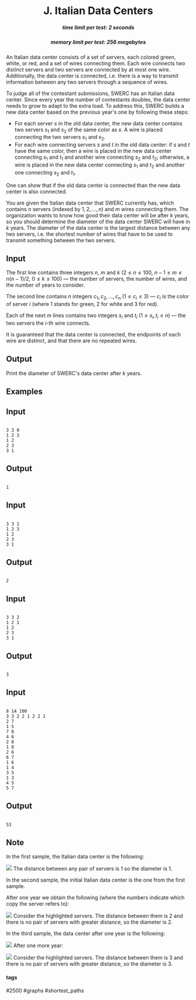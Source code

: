 <h1 style='text-align: center;'> J. Italian Data Centers</h1>

<h5 style='text-align: center;'>time limit per test: 2 seconds</h5>
<h5 style='text-align: center;'>memory limit per test: 256 megabytes</h5>

An Italian data center consists of a set of servers, each colored green, white, or red, and a set of wires connecting them. Each wire connects two distinct servers and two servers are connected by at most one wire. Additionally, the data center is connected, i.e. there is a way to transmit information between any two servers through a sequence of wires.

To judge all of the contestant submissions, SWERC has an Italian data center. Since every year the number of contestants doubles, the data center needs to grow to adapt to the extra load. To address this, SWERC builds a new data center based on the previous year's one by following these steps:

* For each server $s$ in the old data center, the new data center contains two servers $s_1$ and $s_2$ of the same color as $s$. A wire is placed connecting the two servers $s_1$ and $s_2$.
* For each wire connecting servers $s$ and $t$ in the old data center: if $s$ and $t$ have the same color, then a wire is placed in the new data center connecting $s_1$ and $t_1$ and another wire connecting $s_2$ and $t_2$; otherwise, a wire is placed in the new data center connecting $s_1$ and $t_2$ and another one connecting $s_2$ and $t_1$.

One can show that if the old data center is connected than the new data center is also connected.

You are given the Italian data center that SWERC currently has, which contains $n$ servers (indexed by $1, \, 2, \, \dots, \, n$) and $m$ wires connecting them. The organization wants to know how good their data center will be after $k$ years, so you should determine the diameter of the data center SWERC will have in $k$ years. The diameter of the data center is the largest distance between any two servers, i.e. the shortest number of wires that have to be used to transmit something between the two servers.

## Input

The first line contains three integers $n$, $m$ and $k$ ($2 \leq n \leq 100$, $n - 1 \leq m \leq n (n - 1) / 2$, $0 \leq k \leq 100$) — the number of servers, the number of wires, and the number of years to consider.

The second line contains $n$ integers $c_1, \, c_2, \, \dots, \, c_n$ ($1 \leq c_i \leq 3$) — $c_i$ is the color of server $i$ (where $1$ stands for green, $2$ for white and $3$ for red).

Each of the next $m$ lines contains two integers $s_i$ and $t_i$ ($1 \leq s_i, t_i \leq n$) — the two servers the $i$-th wire connects.

It is guaranteed that the data center is connected, the endpoints of each wire are distinct, and that there are no repeated wires.

## Output

Print the diameter of SWERC's data center after $k$ years.

## Examples

## Input


```

3 3 0
1 2 3
1 2
2 3
3 1

```
## Output


```

1

```
## Input


```

3 3 1
1 2 3
1 2
2 3
3 1

```
## Output


```

2

```
## Input


```

3 3 2
1 2 1
1 2
2 3
3 1

```
## Output


```

3

```
## Input


```

8 14 100
3 3 2 2 1 2 2 1
2 7
1 5
7 8
4 6
2 8
1 8
2 6
6 7
1 6
1 4
3 5
1 3
4 5
5 7

```
## Output


```

53

```
## Note

In the first sample, the Italian data center is the following:

 ![](images/d41d3ffc3288c8270c6004bfa39b7a0306b11579.png) The distance between any pair of servers is $1$ so the diameter is $1$.

In the second sample, the initial Italian data center is the one from the first sample.

After one year we obtain the following (where the numbers indicate which copy the server refers to):

 ![](images/947f580364c4d2defe71f7b49dd9cace2134a71a.png) Consider the highlighted servers. The distance between them is $2$ and there is no pair of servers with greater distance, so the diameter is $2$.

In the third sample, the data center after one year is the following:

 ![](images/873480743132db463c2033522b2b4c31f89d3297.png) After one more year:

 ![](images/dd22d2b37ba9629c49ddc27c4ccd78df86d4bab6.png) Consider the highlighted servers. The distance between them is $3$ and there is no pair of servers with greater distance, so the diameter is $3$.



#### tags 

#2500 #graphs #shortest_paths 